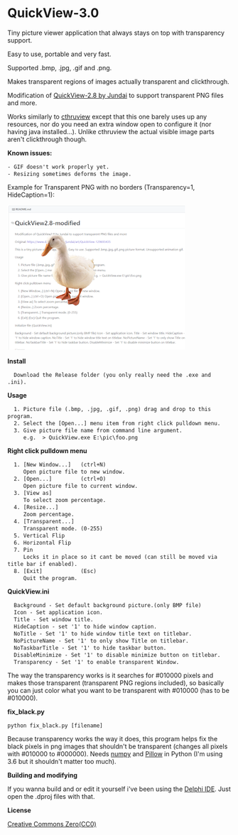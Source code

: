 # QuickView-3.0
Tiny picture viewer application that always stays on top with transparency support.

Easy to use, portable and very fast.

Supported .bmp, .jpg, .gif and .png.

Makes transparent regions of images actually transparent and clickthrough.

Modification of [QuickView-2.8 by Jundai](https://www.deviantart.com/jundai/art/QuickView-129693435) to support transparent PNG files and more.

Works similarly to [cthruview](http://cthruview.sourceforge.net/) except that this one barely uses up any resources, nor do you need an extra window open to configure it (nor having java installed...). Unlike cthruview the actual visible image parts aren't clickthrough though.

**Known issues:**
```
- GIF doesn't work properly yet.
- Resizing sometimes deforms the image.
```

Example for Transparent PNG with no borders (Transparency=1, HideCaption=1):

![Screenshot](/screenshot.png)

**Install**
```
  Download the Release folder (you only really need the .exe and .ini).
```

**Usage**
```
  1. Picture file (.bmp, .jpg, .gif, .png) drag and drop to this program.
  2. Select the [Open...] menu item from right click pulldown menu.
  3. Give picture file name from command line argument.
     e.g.  > QuickView.exe E:\pic\foo.png
```
**Right click pulldown menu**
```
  1. [New Window...]   (ctrl+N)
     Open picture file to new window.
  2. [Open...]         (ctrl+O)
     Open picture file to current window.
  3. [View as]
     To select zoom percentage.
  4. [Resize...]
     Zoom percentage.
  4. [Transparent...]
     Transparent mode. (0-255)
  5. Vertical Flip
  6. Horizontal Flip
  7. Pin
     Locks it in place so it cant be moved (can still be moved via title bar if enabled).
  8. [Exit]            (Esc)
     Quit the program.
```
**QuickView.ini**
```
  Background - Set default background picture.(only BMP file)
  Icon - Set application icon.
  Title - Set window title.
  HideCaption - set '1' to hide window caption.
  NoTitle - Set '1' to hide window title text on titlebar.
  NoPictureName - Set '1' to only show Title on titlebar.
  NoTaskbarTitle - Set '1' to hide taskbar button.
  DisableMinimize - Set '1' to disable minimize button on titlebar.
  Transparency - Set '1' to enable transparent Window.
```

The way the transparency works is it searches for #010000 pixels and makes those transparent (transparent PNG regions included), so basically you can just color what you want to be transparent with #010000 (has to be #010000).

**fix_black.py**
```
python fix_black.py [filename]
```

Because transparency works the way it does, this program helps fix the black pixels in png images that shouldn't be transparent (changes all pixels with #010000 to #000000). Needs [numpy](https://pypi.org/project/numpy/) and [Pillow](https://pypi.org/project/Pillow/) in Python (I'm using 3.6 but it shouldn't matter too much).

**Building and modifying**

If you wanna build and or edit it yourself i've been using the [Delphi IDE](https://www.embarcadero.com/products/delphi/starter). Just open the .dproj files with that.

**License**

  [Creative Commons Zero(CC0)](http://creativecommons.org/publicdomain/zero/1.0/)
